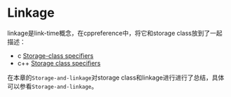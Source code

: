 # Linkage

linkage是link-time概念，在cppreference中，将它和storage class放到了一起描述：

- c [Storage-class specifiers](https://en.cppreference.com/w/c/language/storage_duration)
- c++ [Storage class specifiers](https://en.cppreference.com/w/cpp/language/storage_duration)

在本章的`Storage-and-linkage`对storage class和linkage进行进行了总结，具体可以参看`Storage-and-linkage`。